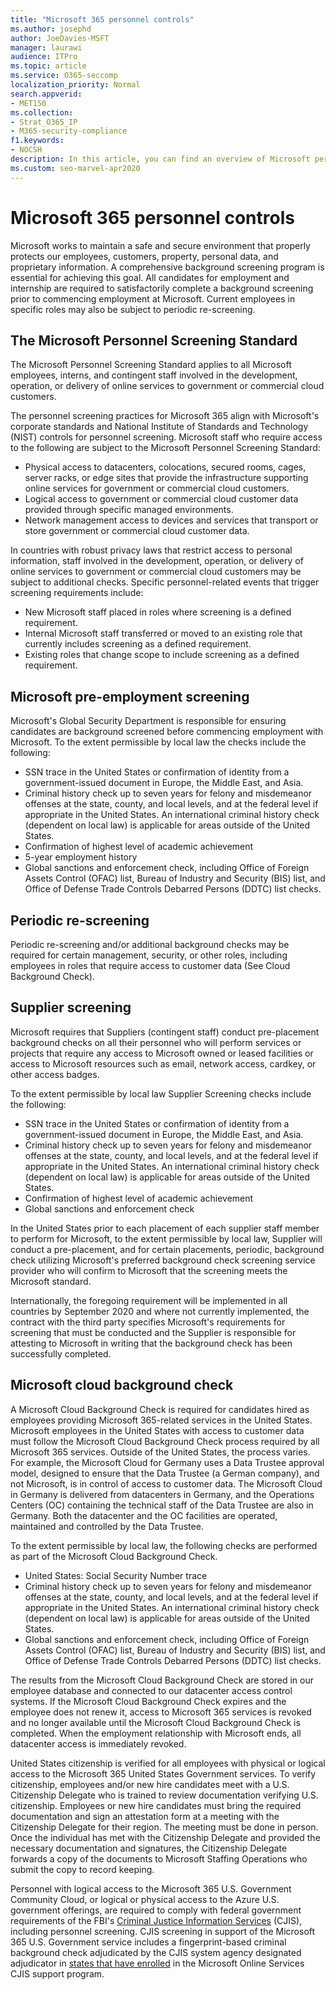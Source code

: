 ```yaml
---
title: "Microsoft 365 personnel controls"
ms.author: josephd
author: JoeDavies-MSFT
manager: laurawi
audience: ITPro
ms.topic: article
ms.service: O365-seccomp
localization_priority: Normal
search.appverid:
- MET150
ms.collection:
- Strat_O365_IP
- M365-security-compliance
f1.keywords:
- NOCSH
description: In this article, you can find an overview of Microsoft personnel screening practices for Microsoft 365.
ms.custom: seo-marvel-apr2020
---
```


# Microsoft 365 personnel controls

Microsoft works to maintain a safe and secure environment that properly protects our employees, customers, property, personal data, and proprietary information. A comprehensive background screening program is essential for achieving this goal. All candidates for employment and internship are required to satisfactorily complete a background screening prior to commencing employment at Microsoft. Current employees in specific roles may also be subject to periodic re-screening.

## The Microsoft Personnel Screening Standard

The Microsoft Personnel Screening Standard applies to all Microsoft employees, interns, and contingent staff involved in the development, operation, or delivery of online services to government or commercial cloud customers.

The personnel screening practices for Microsoft 365 align with Microsoft's corporate standards and National Institute of Standards and Technology (NIST) controls for personnel screening. Microsoft staff who require access to the following are subject to the Microsoft Personnel Screening Standard:

- Physical access to datacenters, colocations, secured rooms, cages, server racks, or edge sites that provide the infrastructure supporting online services for government or commercial cloud customers.
- Logical access to government or commercial cloud customer data provided through specific managed environments.
- Network management access to devices and services that transport or store government or commercial cloud customer data.

In countries with robust privacy laws that restrict access to personal information, staff involved in the development, operation, or delivery of online services to government or commercial cloud customers may be subject to additional checks. Specific personnel-related events that trigger screening requirements include:

- New Microsoft staff placed in roles where screening is a defined requirement.
- Internal Microsoft staff transferred or moved to an existing role that currently includes screening as a defined requirement.
- Existing roles that change scope to include screening as a defined requirement.

## Microsoft pre-employment screening

Microsoft's Global Security Department is responsible for ensuring candidates are background screened before commencing employment with Microsoft.
To the extent permissible by local law the checks include the following:

- SSN trace in the United States or confirmation of identity from a government-issued document in Europe, the Middle East, and Asia.
- Criminal history check up to seven years for felony and misdemeanor offenses at the state, county, and local levels, and at the federal level if appropriate in the United States. An international criminal history check (dependent on local law) is applicable for areas outside of the United States.
- Confirmation of highest level of academic achievement
- 5-year employment history
- Global sanctions and enforcement check, including Office of Foreign Assets Control (OFAC) list, Bureau of Industry and Security (BIS) list, and Office of Defense Trade Controls Debarred Persons (DDTC) list checks.

## Periodic re-screening

Periodic re-screening and/or additional background checks may be required for certain management, security, or other roles, including employees in roles that require access to customer data (See Cloud Background Check).

## Supplier screening

Microsoft requires that Suppliers (contingent staff) conduct pre-placement background checks on all their personnel who will perform services or projects that require any access to Microsoft owned or leased facilities or access to Microsoft resources such as email, network access, cardkey, or other access badges.

To the extent permissible by local law Supplier Screening checks include the following:

- SSN trace in the United States or confirmation of identity from a government-issued document in Europe, the Middle East, and Asia.
- Criminal history check up to seven years for felony and misdemeanor offenses at the state, county, and local levels, and at the federal level if appropriate in the United States. An international criminal history check (dependent on local law) is applicable for areas outside of the United States.
- Confirmation of highest level of academic achievement
- Global sanctions and enforcement check

In the United States prior to each placement of each supplier staff member to perform for Microsoft, to the extent permissible by local law, Supplier will conduct a pre-placement, and for certain placements, periodic, background check utilizing Microsoft's preferred background check screening service provider who will confirm to Microsoft that the screening meets the Microsoft standard. 

Internationally, the foregoing requirement will be implemented in all countries by September 2020 and where not currently implemented, the contract with the third party specifies Microsoft's requirements for screening that must be conducted and the Supplier is responsible for attesting to Microsoft in writing that the background check has been successfully completed.

## Microsoft cloud background check

A Microsoft Cloud Background Check is required for candidates hired as employees providing Microsoft 365-related services in the United States. Microsoft employees in the United States with access to customer data must follow the Microsoft Cloud Background Check process required by all Microsoft 365 services. Outside of the United States, the process varies. For example, the Microsoft Cloud for Germany uses a Data Trustee approval model, designed to ensure that the Data Trustee (a German company), and not Microsoft, is in control of access to customer data. The Microsoft Cloud in Germany is delivered from datacenters in Germany, and the Operations Centers (OC) containing the technical staff of the Data Trustee are also in Germany. Both the datacenter and the OC facilities are operated, maintained and controlled by the Data Trustee.

To the extent permissible by local law, the following checks are performed as part of the Microsoft Cloud Background Check.

- United States: Social Security Number trace
- Criminal history check up to seven years for felony and misdemeanor offenses at the state, county, and local levels, and at the federal level if appropriate in the United States. An international criminal history check (dependent on local law) is applicable for areas outside of the United States.
- Global sanctions and enforcement check, including Office of Foreign Assets Control (OFAC) list, Bureau of Industry and Security (BIS) list, and Office of Defense Trade Controls Debarred Persons (DDTC) list checks.

The results from the Microsoft Cloud Background Check are stored in our employee database and connected to our datacenter access control systems. If the Microsoft Cloud Background Check expires and the employee does not renew it, access to Microsoft 365 services is revoked and no longer available until the Microsoft Cloud Background Check is completed. When the employment relationship with Microsoft ends, all datacenter access is immediately revoked.

United States citizenship is verified for all employees with physical or logical access to the Microsoft 365 United States Government services. To verify citizenship, employees and/or new hire candidates meet with a U.S. Citizenship Delegate who is trained to review documentation verifying U.S. citizenship. Employees or new hire candidates must bring the required documentation and sign an attestation form at a meeting with the Citizenship Delegate for their region. The meeting must be done in person. Once the individual has met with the Citizenship Delegate and provided the necessary documentation and signatures, the Citizenship Delegate forwards a copy of the documents to Microsoft Staffing Operations who submit the copy to record keeping.

Personnel with logical access to the Microsoft 365 U.S. Government Community Cloud, or logical or physical access to the Azure U.S. government offerings, are required to comply with federal government requirements of the FBI's [Criminal Justice Information Services](https://www.fbi.gov/services/cjis) (CJIS), including personnel screening. CJIS screening in support of the Microsoft 365 U.S. Government service includes a fingerprint-based criminal background check adjudicated by the CJIS system agency designated adjudicator in [states that have enrolled](https://blogs.office.com/2013/10/23/california-and-microsoft-sign-cjis-security-policy-agreement/) in the Microsoft Online Services CJIS support program.
